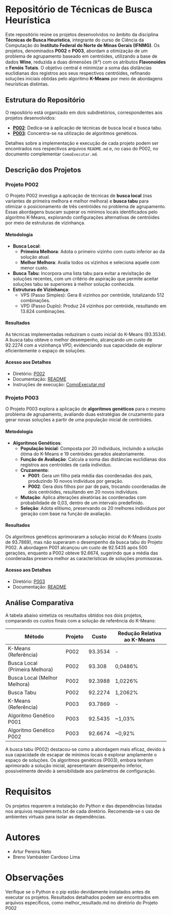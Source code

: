 # Repositório de Técnicas de Busca Heurística

Este repositório reúne os projetos desenvolvidos no âmbito da disciplina **Técnicas de Busca Heurística**, integrante do curso de Ciência da Computação do **Instituto Federal do Norte de Minas Gerais (IFNMG)**. Os projetos, denominados **P002** e **P003**, abordam a otimização de um problema de agrupamento baseado em centróides, utilizando a base de dados **Wine**, reduzida a duas dimensões (ℝ²) com os atributos **Flavonoides** e **Fenóis Totais**. O objetivo central é minimizar a soma das distâncias euclidianas dos registros aos seus respectivos centróides, refinando soluções iniciais obtidas pelo algoritmo **K-Means** por meio de abordagens heurísticas distintas.

## Estrutura do Repositório

O repositório está organizado em dois subdiretórios, correspondentes aos projetos desenvolvidos:

- **[P002](./P002)**: Dedica-se à aplicação de técnicas de busca local e busca tabu.
- **[P003](./p003)**: Concentra-se na utilização de algoritmos genéticos.

Detalhes sobre a implementação e execução de cada projeto podem ser encontrados nos respectivos arquivos `README.md` e, no caso do P002, no documento complementar `ComoExecutar.md`.

## Descrição dos Projetos

### Projeto P002

O Projeto P002 investiga a aplicação de técnicas de **busca local** (nas variantes de primeira melhora e melhor melhora) e **busca tabu** para otimizar o posicionamento de três centróides no problema de agrupamento. Essas abordagens buscam superar os mínimos locais identificados pelo algoritmo K-Means, explorando configurações alternativas de centróides por meio de estruturas de vizinhança.

#### Metodologia
- **Busca Local**:
  - **Primeira Melhora**: Adota o primeiro vizinho com custo inferior ao da solução atual.
  - **Melhor Melhora**: Avalia todos os vizinhos e seleciona aquele com menor custo.
- **Busca Tabu**: Incorpora uma lista tabu para evitar a revisitação de soluções recentes, com um critério de aspiração que permite aceitar soluções tabu se superiores à melhor solução conhecida.
- **Estruturas de Vizinhança**:
  - VPS (Passo Simples): Gera 8 vizinhos por centróide, totalizando 512 combinações.
  - VPD (Passo Duplo): Produz 24 vizinhos por centróide, resultando em 13.824 combinações.

#### Resultados
As técnicas implementadas reduziram o custo inicial do K-Means (93.3534). A busca tabu obteve o melhor desempenho, alcançando um custo de 92.2274 com a vizinhança VPD, evidenciando sua capacidade de explorar eficientemente o espaço de soluções.

#### Acesso aos Detalhes
- Diretório: [P002](./P002)
- Documentação: [README](./P002/README.md)
- Instruções de execução: [ComoExecutar.md](./P002/ComoExecutar.md)

### Projeto P003

O Projeto P003 explora a aplicação de **algoritmos genéticos** para o mesmo problema de agrupamento, avaliando duas estratégias de cruzamento para gerar novas soluções a partir de uma população inicial de centróides.

#### Metodologia
- **Algoritmos Genéticos**:
  - **População Inicial**: Composta por 20 indivíduos, incluindo a solução ótima do K-Means e 19 centróides gerados aleatoriamente.
  - **Função de Avaliação**: Calcula a soma das distâncias euclidianas dos registros aos centróides de cada indivíduo.
  - **Cruzamento**:
    - **P001**: Gera um filho pela média das coordenadas dos pais, produzindo 10 novos indivíduos por geração.
    - **P002**: Gera dois filhos por par de pais, trocando coordenadas de dois centróides, resultando em 20 novos indivíduos.
  - **Mutação**: Aplica alterações aleatórias às coordenadas com probabilidade de 0,03, dentro de um intervalo predefinido.
  - **Seleção**: Adota elitismo, preservando os 20 melhores indivíduos por geração com base na função de avaliação.

#### Resultados
Os algoritmos genéticos aprimoraram a solução inicial do K-Means (custo de 93.7869), mas não superaram o desempenho da busca tabu do Projeto P002. A abordagem P001 alcançou um custo de 92.5435 após 500 gerações, enquanto a P002 obteve 92.6674, sugerindo que a média das coordenadas preserva melhor as características de soluções promissoras.

#### Acesso aos Detalhes
- Diretório: [P003](./P003)
- Documentação: [README](./p003/README.md)

## Análise Comparativa

A tabela abaixo sintetiza os resultados obtidos nos dois projetos, comparando os custos finais com a solução de referência do K-Means:

| Método                        | Projeto | Custo       | Redução Relativa ao K-Means |
|-------------------------------|---------|-------------|-----------------------------|
| K-Means (Referência)          | P002    | 93.3534     | -                           |
| Busca Local (Primeira Melhora)| P002    | 93.308      | 0,0486%                     |
| Busca Local (Melhor Melhora)  | P002    | 92.3988     | 1,0226%                     |
| Busca Tabu                    | P002    | 92.2274     | 1,2062%                     |
| K-Means (Referência)          | P003    | 93.7869     | -                           |
| Algoritmo Genético P001       | P003    | 92.5435     | ~1,03%                      |
| Algoritmo Genético P002       | P003    | 92.6674     | ~0,92%                      |

A busca tabu (P002) destacou-se como a abordagem mais eficaz, devido à sua capacidade de escapar de mínimos locais e explorar amplamente o espaço de soluções. Os algoritmos genéticos (P003), embora tenham aprimorado a solução inicial, apresentaram desempenho inferior, possivelmente devido à sensibilidade aos parâmetros de configuração.

# Requisitos
Os projetos requerem a instalação do Python e das dependências listadas nos arquivos requirements.txt de cada diretório. Recomenda-se o uso de ambientes virtuais para isolar as dependências.

# Autores

- Artur Pereira Neto
- Breno Vambáster Cardoso Lima

# Observações
Verifique se o Python e o pip estão devidamente instalados antes de executar os projetos.
Resultados detalhados podem ser encontrados em arquivos específicos, como melhor_resultado.md no diretório do Projeto P002
